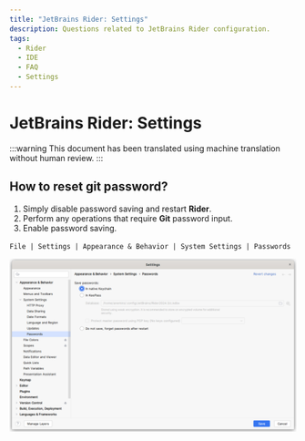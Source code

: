 ```yaml
---
title: "JetBrains Rider: Settings"
description: Questions related to JetBrains Rider configuration.
tags:
  - Rider
  - IDE
  - FAQ
  - Settings
---
```


# JetBrains Rider: Settings

:::warning
This document has been translated using machine translation without human review.
:::

## How to reset git password?

1. Simply disable password saving and restart **Rider**.
2. Perform any operations that require **Git** password input.
3. Enable password saving.

`File | Settings | Appearance & Behavior | System Settings | Passwords`

![File | Settings | Appearance & Behavior | System Settings | Passwords](assets/rider-settings-password.png)
